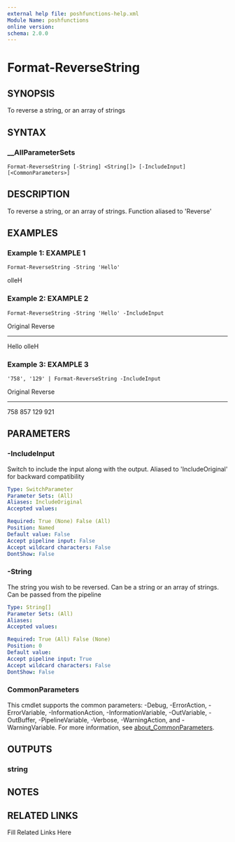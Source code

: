 ```yaml
---
external help file: poshfunctions-help.xml
Module Name: poshfunctions
online version: 
schema: 2.0.0
---
```


# Format-ReverseString

## SYNOPSIS

To reverse a string, or an array of strings

## SYNTAX

### __AllParameterSets

```
Format-ReverseString [-String] <String[]> [-IncludeInput] [<CommonParameters>]
```

## DESCRIPTION

To reverse a string, or an array of strings.
Function aliased to 'Reverse'


## EXAMPLES

### Example 1: EXAMPLE 1

```
Format-ReverseString -String 'Hello'
```

olleH





### Example 2: EXAMPLE 2

```
Format-ReverseString -String 'Hello' -IncludeInput
```

Original Reverse
-------- -------
Hello    olleH





### Example 3: EXAMPLE 3

```
'758', '129' | Format-ReverseString -IncludeInput
```

Original Reverse
-------- -------
758      857
129      921






## PARAMETERS

### -IncludeInput

Switch to include the input along with the output.
Aliased to 'IncludeOriginal' for
backward compatibility

```yaml
Type: SwitchParameter
Parameter Sets: (All)
Aliases: IncludeOriginal
Accepted values: 

Required: True (None) False (All)
Position: Named
Default value: False
Accept pipeline input: False
Accept wildcard characters: False
DontShow: False
```

### -String

The string you wish to be reversed.
Can be a string or an array of strings.
Can be passed from the pipeline

```yaml
Type: String[]
Parameter Sets: (All)
Aliases: 
Accepted values: 

Required: True (All) False (None)
Position: 0
Default value: 
Accept pipeline input: True
Accept wildcard characters: False
DontShow: False
```


### CommonParameters

This cmdlet supports the common parameters: -Debug, -ErrorAction, -ErrorVariable, -InformationAction, -InformationVariable, -OutVariable, -OutBuffer, -PipelineVariable, -Verbose, -WarningAction, and -WarningVariable. For more information, see [about_CommonParameters](http://go.microsoft.com/fwlink/?LinkID=113216).

## OUTPUTS

### string


## NOTES



## RELATED LINKS

Fill Related Links Here


